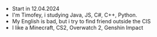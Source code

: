 - Start in 12.04.2024
- I'm Timofey, i studying Java, JS,
C#, C++, Python.
- My English is bad, but i try to find
friend outside the CIS
- I like a Minecraft, CS2, Overwatch 2,
Genshin Impact
